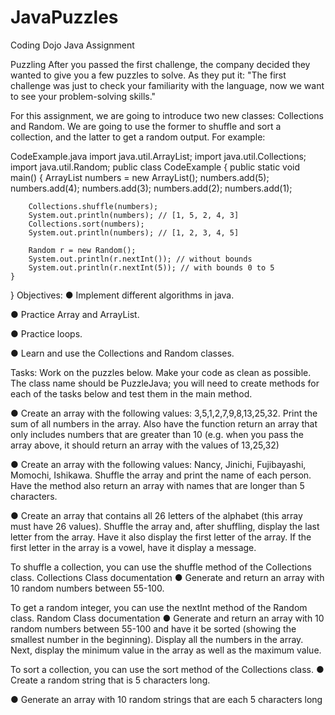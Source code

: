 # JavaPuzzles
Coding Dojo Java Assignment

Puzzling
After you passed the first challenge, the company decided they wanted to give you a few puzzles to solve. As they put it: "The first challenge was just to check your familiarity with the language, now we want to see your problem-solving skills."

For this assignment, we are going to introduce two new classes: Collections and Random. We are going to use the former to shuffle and sort a collection, and the latter to get a random output. For example:

CodeExample.java
import java.util.ArrayList;
import java.util.Collections;
import java.util.Random;
public class CodeExample {
    public static void main() {
        ArrayList<Integer> numbers = new ArrayList<Integer>();
        numbers.add(5);
        numbers.add(4);
        numbers.add(3);
        numbers.add(2);
        numbers.add(1);
        
        Collections.shuffle(numbers);
        System.out.println(numbers); // [1, 5, 2, 4, 3]
        Collections.sort(numbers);
        System.out.println(numbers); // [1, 2, 3, 4, 5]
                
        Random r = new Random();
        System.out.println(r.nextInt()); // without bounds
        System.out.println(r.nextInt(5)); // with bounds 0 to 5
    }
}
Objectives:
● Implement different algorithms in java.

● Practice Array and ArrayList.

● Practice loops.

● Learn and use the Collections and Random classes.

Tasks:
Work on the puzzles below. Make your code as clean as possible. The class name should be PuzzleJava; you will need to create methods for each of the tasks below and test them in the main method.

● Create an array with the following values: 3,5,1,2,7,9,8,13,25,32. Print the sum of all numbers in the array. Also have the function return an array that only includes numbers that are greater than 10 (e.g. when you pass the array above, it should return an array with the values of 13,25,32)

● Create an array with the following values: Nancy, Jinichi, Fujibayashi, Momochi, Ishikawa. Shuffle the array and print the name of each person. Have the method also return an array with names that are longer than 5 characters.

● Create an array that contains all 26 letters of the alphabet (this array must have 26 values). Shuffle the array and, after shuffling, display the last letter from the array. Have it also display the first letter of the array. If the first letter in the array is a vowel, have it display a message.

To shuffle a collection, you can use the shuffle method of the Collections class. Collections Class documentation
● Generate and return an array with 10 random numbers between 55-100.

To get a random integer, you can use the nextInt method of the Random class. Random Class documentation
● Generate and return an array with 10 random numbers between 55-100 and have it be sorted (showing the smallest number in the beginning). Display all the numbers in the array. Next, display the minimum value in the array as well as the maximum value.

To sort a collection, you can use the sort method of the Collections class.
● Create a random string that is 5 characters long.

● Generate an array with 10 random strings that are each 5 characters long
